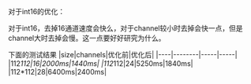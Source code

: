 对于int16的优化：

对于int16，去掉16通道速度会快么，对于channel较小时去掉会快一点，但是channel大时去掉会慢。这一点要好好研究为什么。


下面的测试结果
|size|channels|优化前|优化后|
|----|--------|-----|-----|
|112*112|16|2000ms|1440ms|
|112*112|24|5250ms|1840ms|
|112*112|28|6400ms|2400ms|